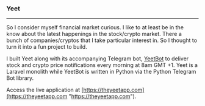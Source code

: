 ### Yeet

------------
So I consider myself financial market curious. I like to at least be in the know about the latest happenings in the stock/crypto market. There a bunch of companies/cryptos that I take particular interest in. So I thought to turn it into a fun project to build. 

I built Yeet along with its accompanying Telegram bot, [YeetBot](https://github.com/olamileke/yeetbot "YeetBot") to deliver stock and crypto price notifications every morning at 8am GMT +1. Yeet is a Laravel monolith while YeetBot is written in Python via the Python Telegram Bot library.

Access the live application at [https://theyeetapp.com](https://theyeetapp.com "https://theyeetapp.com").
